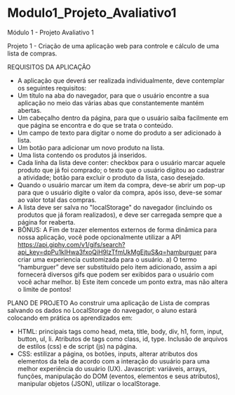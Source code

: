 # Modulo1_Projeto_Avaliativo1
Módulo 1 - Projeto Avaliativo 1

Projeto 1 - Criação de uma aplicação web para controle e cálculo de uma lista de compras.

REQUISITOS DA APLICAÇÃO
- A aplicação que deverá ser realizada individualmente, deve contemplar os seguintes requisitos:
- Um título na aba do navegador, para que o usuário encontre a sua aplicação no meio das várias abas que constantemente mantém abertas.
- Um cabeçalho dentro da página, para que o usuário saiba facilmente em que página se encontra e do que se trata o conteúdo.
- Um campo de texto para digitar o nome do produto a ser adicionado à lista.
- Um botão para adicionar um novo produto na lista.
- Uma lista contendo os produtos já inseridos.
- Cada linha da lista deve conter: checkbox para o usuário marcar aquele produto que já foi comprado; o texto que o usuário digitou ao cadastrar a atividade; botão para   excluir o produto da lista, caso desejado.
- Quando o usuário marcar um item da compra, deve-se abrir um pop-up para que o usuário digite o valor da compra, após isso, deve-se somar ao valor total das compras.
- A lista deve ser salva no "localStorage" do navegador (incluindo os produtos que já foram realizados), e deve ser carregada sempre que a página for reaberta.
- BÔNUS:  A Fim de trazer elementos externos de forma dinâmica para nossa aplicação, você pode opcionalmente  utilizar a API https://api.giphy.com/v1/gifs/search?api_key=dpPu1kIHwa3fxoQiH9lzTfmUkMgEjtuS&q=hamburguer para criar uma experiencia customizada para o usuário.
  a) O termo “hamburguer” deve ser substituído pelo item  adicionado, assim a api fornecerá diversos gifs que podem ser exibidos para o usuário com você achar melhor.
  b) Este item concede um ponto extra, mas não altera o limite de pontos!


PLANO DE PROJETO
Ao construir uma aplicação de Lista de compras salvando os dados no LocalStorage do navegador, o aluno estará colocando em prática os aprendizados em:
- HTML: principais tags como head, meta, title, body, div, h1, form, input, button, ul, li. Atributos de tags como class, id, type. Inclusão de arquivos de estilos (css)   e de script (js) na página.
- CSS: estilizar a página, os botões, inputs, alterar atributos dos elementos da tela de acordo com a interação do usuário para uma melhor experiência do usuário (UX).
  Javascript: variáveis, arrays, funções, manipulação do DOM (eventos, elementos e seus atributos), manipular objetos (JSON), utilizar o localStorage.


